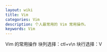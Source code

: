```yaml
---
layout: wiki
title: Vim
categories: Vim
description: 个人最常用的 Vim 常用操作。
keywords: Vim
---
```

Vim 的常用操作
块列选择：ctl+v\n
块行选择：V
